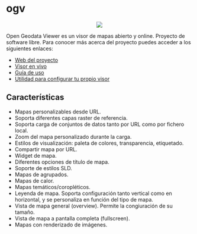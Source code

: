 # ogv
<p align="center">
  <img src="https://github.com/geowe/ogv/blob/master/screenshot.png">
</p>

Open Geodata Viewer es un visor de mapas abierto y online. Proyecto de software libre. Para conocer más acerca del proyecto puedes acceder a los siguientes enlaces:

- [Web del proyecto](http://ogv.geowe.org/)
- [Visor en vivo](https://geowe.org/ogv/viewer/?add-layer)
- [Guía de uso](http://ogv.geowe.org/doc/)
- [Utilidad para configurar tu propio visor](http://ogv.geowe.org/url-builder/)

## Características

- Mapas personalizables desde URL.
- Soporta diferentes capas raster de referencia.
- Soporta carga de conjuntos de datos tanto por URL como por fichero local.
- Zoom del mapa personalizado durante la carga.
- Estilos de visualización: paleta de colores, transparencia, etiquetado.
- Compartir mapa por URL.
- Widget de mapa.
- Diferentes opciones de título de mapa.
- Soporte de estilos SLD.
- Mapas de agrupados.
- Mapas de calor.
- Mapas temáticos/coropléticos.
- Leyenda de mapa. Soporta configuración tanto vertical como en horizontal, y se personaliza en función del tipo de mapa.
- Vista de mapa general (overview). Permite la congiuración de su tamaño.
- Vista de mapa a pantalla completa (fullscreen).
- Mapas con renderizado de imágenes.
